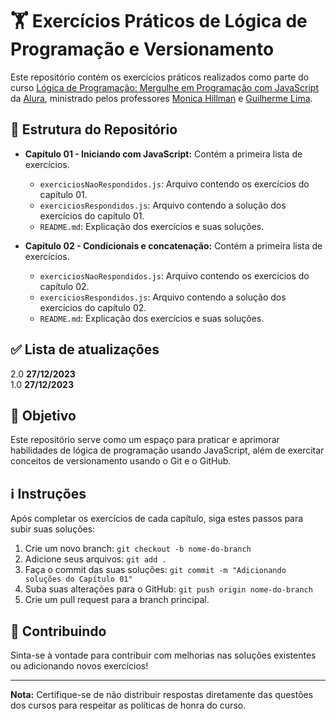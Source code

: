 # 🏋️ Exercícios Práticos de Lógica de Programação e Versionamento

Este repositório contém os exercícios práticos realizados como parte do curso [Lógica de Programação: Mergulhe em Programação com JavaScript](https://cursos.alura.com.br/course/logica-programacao-mergulhe-programacao-javascript) da [Alura](https://www.alura.com.br/), ministrado pelos professores [Monica Hillman](https://github.com/MonicaHillman) e [Guilherme Lima](https://github.com/guilhermeonrails).

## 📂 Estrutura do Repositório

- **Capítulo 01 - Iniciando com JavaScript:** Contém a primeira lista de exercícios.
    - `exerciciosNaoRespondidos.js`: Arquivo contendo os exercícios do capítulo 01.
    - `exerciciosRespondidos.js`: Arquivo contendo a solução dos exercícios do capítulo 01.
    - `README.md`: Explicação dos exercícios e suas soluções.

- **Capítulo 02 - Condicionais e concatenação:** Contém a primeira lista de exercícios.
    - `exerciciosNaoRespondidos.js`: Arquivo contendo os exercícios do capítulo 02.
    - `exerciciosRespondidos.js`: Arquivo contendo a solução dos exercícios do capítulo 02.
    - `README.md`: Explicação dos exercícios e suas soluções.

## ✅ Lista de atualizações
2.0 **27/12/2023**  
1.0 **27/12/2023**

## 🚀 Objetivo
Este repositório serve como um espaço para praticar e aprimorar habilidades de lógica de programação usando JavaScript, além de exercitar conceitos de versionamento usando o Git e o GitHub.

## ℹ️ Instruções
Após completar os exercícios de cada capítulo, siga estes passos para subir suas soluções:
1. Crie um novo branch: `git checkout -b nome-do-branch`
2. Adicione seus arquivos: `git add .`
3. Faça o commit das suas soluções: `git commit -m "Adicionando soluções do Capítulo 01"`
4. Suba suas alterações para o GitHub: `git push origin nome-do-branch`
5. Crie um pull request para a branch principal.

## 📝 Contribuindo
Sinta-se à vontade para contribuir com melhorias nas soluções existentes ou adicionando novos exercícios!

---

**Nota:** Certifique-se de não distribuir respostas diretamente das questões dos cursos para respeitar as políticas de honra do curso.
